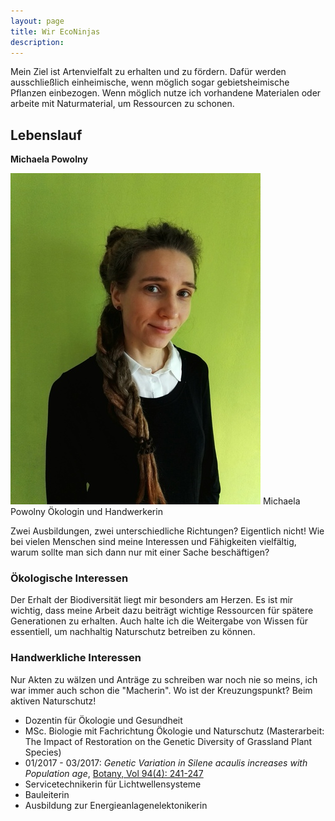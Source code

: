 ```yaml
---
layout: page
title: Wir EcoNinjas
description:
---
```


Mein Ziel ist Artenvielfalt zu erhalten und zu fördern.  Dafür werden ausschließlich einheimische, wenn möglich sogar gebietsheimische Pflanzen einbezogen. Wenn möglich nutze ich vorhandene Materialen oder arbeite mit Naturmaterial, um Ressourcen zu schonen.

## Lebenslauf

**Michaela Powolny**

<span class="image right">
<img src="/images/2018.jpg">
Michaela Powolny  
Ökologin und Handwerkerin
</span>

Zwei Ausbildungen, zwei unterschiedliche Richtungen? Eigentlich nicht!
Wie bei vielen Menschen sind meine Interessen und Fähigkeiten
vielfältig, warum sollte man sich dann nur mit einer Sache
beschäftigen?

### Ökologische Interessen

Der Erhalt der Biodiversität liegt mir besonders am Herzen. Es ist mir
wichtig, dass meine Arbeit dazu beiträgt wichtige Ressourcen für
spätere Generationen zu erhalten. Auch halte ich die Weitergabe von
Wissen für essentiell, um nachhaltig Naturschutz betreiben zu können.

### Handwerkliche Interessen

Nur Akten zu wälzen und Anträge zu schreiben war noch nie so meins,
ich war immer auch schon die "Macherin".  Wo ist der Kreuzungspunkt?
Beim aktiven Naturschutz!

- Dozentin für Ökologie und Gesundheit
- MSc. Biologie mit Fachrichtung Ökologie und Naturschutz
  (Masterarbeit: The Impact of Restoration on the Genetic Diversity of
  Grassland Plant Species)
- 01/2017 - 03/2017: _Genetic Variation in Silene acaulis increases
  with Population age_, [Botany, Vol 94(4):
  241-247](HTTPS://doi.org/10.11.39/cjb-2015-0195)
- Servicetechnikerin für Lichtwellensysteme
- Bauleiterin
- Ausbildung zur Energieanlagenelektonikerin
